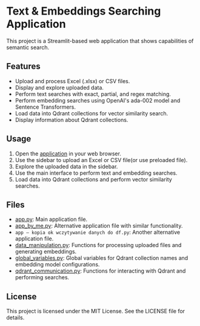 # Text & Embeddings Searching Application

This project is a Streamlit-based web application that shows capabilities of semantic search.

## Features

- Upload and process Excel (.xlsx) or CSV files.
- Display and explore uploaded data.
- Perform text searches with exact, partial, and regex matching.
- Perform embedding searches using OpenAI's ada-002 model and Sentence Transformers.
- Load data into Qdrant collections for vector similarity search.
- Display information about Qdrant collections.


## Usage

1. Open the [application](https://embedding-search.streamlit.app) in your web browser.
2. Use the sidebar to upload an Excel or CSV file(or use preloaded file).
3. Explore the uploaded data in the sidebar.
4. Use the main interface to perform text and embedding searches.
5. Load data into Qdrant collections and perform vector similarity searches.

## Files

- [app.py](http://_vscodecontentref_/8): Main application file.
- [app_by_me.py](http://_vscodecontentref_/9): Alternative application file with similar functionality.
- `app — kopia ok wczytywanie danych do df.py`: Another alternative application file.
- [data_manipulation.py](http://_vscodecontentref_/10): Functions for processing uploaded files and generating embeddings.
- [global_variables.py](http://_vscodecontentref_/11): Global variables for Qdrant collection names and embedding model configurations.
- [qdrant_communication.py](http://_vscodecontentref_/12): Functions for interacting with Qdrant and performing searches.

## License

This project is licensed under the MIT License. See the LICENSE file for details.